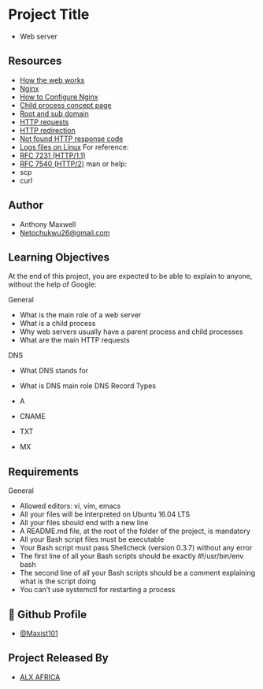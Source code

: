 
# Project Title
- Web server
## Resources

 - [How the web works](https://intranet.alxswe.com/rltoken/6TI3HiyFdwrbXWKVF24Gxw)
  - [Nginx](https://intranet.alxswe.com/rltoken/vkVMGlaf39j2DWAQWzo6EA)
  - [How to Configure Nginx](https://intranet.alxswe.com/rltoken/zKrpVxWuUHVdW4URAjdFbw)
  - [Child process concept page](https://intranet.alxswe.com/rltoken/Ar18u5sRis1fkvkVgzdcqg)
  - [Root and sub domain](https://intranet.alxswe.com/rltoken/xi3peVqYl02PfpHHHlCtxQ)
  - [HTTP requests](https://intranet.alxswe.com/rltoken/sBrrP4EAmI3NoYjIgZrUhw)
  - [HTTP redirection](https://intranet.alxswe.com/rltoken/Eaa4ZuKvye941hTkP8VlBQ)
  - [Not found HTTP response code](https://intranet.alxswe.com/rltoken/eJSp2QFTY6jqqNtz8OVDEw)
  - [Logs files on Linux](https://intranet.alxswe.com/rltoken/7WMNY5CWD-CBrxmQrdmfPg)
  For reference:
  - [RFC 7231 (HTTP/1.1)](https://intranet.alxswe.com/rltoken/BGa6RrS0dnM6EdBGS_ZDUw)
  - [RFC 7540 (HTTP/2)](https://intranet.alxswe.com/rltoken/IZ2fyYn1qNZ9RXXsg5vG1g)
  man or help:
  - scp
  - curl
## Author

- Anthony Maxwell
- Netochukwu26@gmail.com


## Learning Objectives



At the end of this project, you are expected to be able to explain to anyone, without the help of Google:

General

- What is the main role of a web server
- What is a child process
- Why web servers usually have a parent process and child processes
- What are the main HTTP requests

DNS
- What DNS stands for
- What is DNS main role
DNS Record Types

- A
- CNAME
- TXT
- MX
## Requirements

General
- Allowed editors: vi, vim, emacs
- All your files will be interpreted on Ubuntu 16.04 LTS
- All your files should end with a new line
- A README.md file, at the root of the folder of the project, is mandatory
- All your Bash script files must be executable
- Your Bash script must pass Shellcheck (version 0.3.7) without any error
- The first line of all your Bash scripts should be exactly #!/usr/bin/env bash
- The second line of all your Bash scripts should be a comment explaining what is the script doing
- You can’t use systemctl for restarting a process
## 🔗 Github Profile
- [@Maxist101](https://github.com/maxist101)


## Project Released By

- [ALX AFRICA](https://www.alxafrica.com/)
